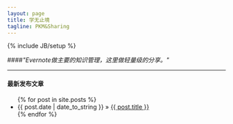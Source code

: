 ```yaml
---
layout: page
title: 学无止境
tagline: PKM&Sharing
---
```

{% include JB/setup %}

####*"Evernote做主要的知识管理，这里做轻量级的分享。"*	

---
<div class="row">
  <div class="span8">
  <h4>最新发布文章</h4> 	
<ul class="posts">
{% for post in site.posts %}
<li><span>{{ post.date | date_to_string }}</span> &raquo; <a href="{{ BASE_PATH }}{{ post.url }}">{{ post.title }}</a></li>
{% endfor %}
</ul>
  </div>

  <div class="span4">
  </div>

</div>
